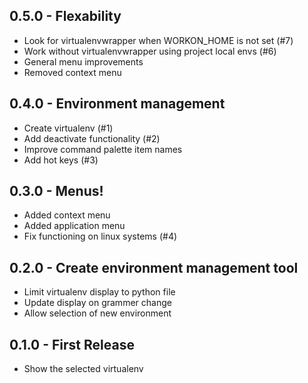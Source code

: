 ## 0.5.0 - Flexability
* Look for virtualenvwrapper when WORKON_HOME is not set (#7)
* Work without virtualenvwrapper using project local envs (#6)
* General menu improvements
* Removed context menu

## 0.4.0 - Environment management
* Create virtualenv (#1)
* Add deactivate functionality (#2)
* Improve command palette item names
* Add hot keys (#3)

## 0.3.0 - Menus!
* Added context menu
* Added application menu
* Fix functioning on linux systems (#4)

## 0.2.0 - Create environment management tool
* Limit virtualenv display to python file
* Update display on grammer change
* Allow selection of new environment

## 0.1.0 - First Release
* Show the selected virtualenv

